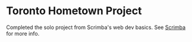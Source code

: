 # Toronto Hometown Project

Completed the solo project from Scrimba's web dev basics.  See [Scrimba](https://scrimba.com) for more info.
